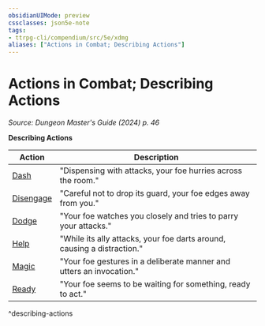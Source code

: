 ```yaml
---
obsidianUIMode: preview
cssclasses: json5e-note
tags:
- ttrpg-cli/compendium/src/5e/xdmg
aliases: ["Actions in Combat; Describing Actions"]
---
```

# Actions in Combat; Describing Actions
*Source: Dungeon Master's Guide (2024) p. 46* 

**Describing Actions**

| Action | Description |
|--------|-------------|
| [Dash](3-Mechanics/CLI/rules/actions.md#Dash) | "Dispensing with attacks, your foe hurries across the room." |
| [Disengage](3-Mechanics/CLI/rules/actions.md#Disengage) | "Careful not to drop its guard, your foe edges away from you." |
| [Dodge](3-Mechanics/CLI/rules/actions.md#Dodge) | "Your foe watches you closely and tries to parry your attacks." |
| [Help](3-Mechanics/CLI/rules/actions.md#Help) | "While its ally attacks, your foe darts around, causing a distraction." |
| [Magic](3-Mechanics/CLI/rules/actions.md#Magic) | "Your foe gestures in a deliberate manner and utters an invocation." |
| [Ready](3-Mechanics/CLI/rules/actions.md#Ready) | "Your foe seems to be waiting for something, ready to act." |
^describing-actions